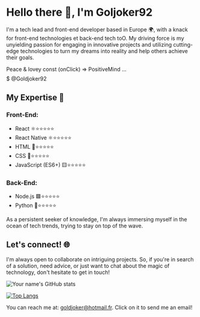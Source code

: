 # Hello there 👋, I'm Goljoker92 

I'm a tech lead and front-end developer based in Europe 🌍, with a knack for front-end technologies et back-end tech toO. My driving force is my unyielding passion for engaging in innovative projects and utilizing cutting-edge technologies to turn my dreams into reality and help others achieve their goals.

Peace & lovey const (onClick) => PositiveMind ... $$$$$$$$$$$$$
@Goldjoker92 

## My Expertise 🚀
                  
### Front-End:
- React ⚛️⭐⭐⭐⭐⭐
- React Native ⚛️⭐⭐⭐⭐⭐
- HTML 📄⭐⭐⭐⭐⭐
- CSS 🎨⭐⭐⭐⭐⭐
- JavaScript (ES6+) 🟨⭐⭐⭐⭐⭐

### Back-End:
- Node.js 🟩⭐⭐⭐⭐⭐
- Python 🐍⭐⭐⭐⭐⭐

As a persistent seeker of knowledge, I'm always immersing myself in the ocean of tech trends, trying to stay on top of the wave. 

## Let's connect! 🌐

I'm always open to collaborate on intriguing projects. So, if you're in search of a solution, need advice, or just want to chat about the magic of technology, don't hesitate to get in touch!



![Your name's GitHub stats](https://github-readme-stats.vercel.app/api?username=Goldjoker92&show_icons=true&theme=radical)

[![Top Langs](https://github-readme-stats.vercel.app/api/top-langs/?username=Goldjoker92&layout=compact&theme=dark)](https://github.com/Goldjoker92/github-readme-stats)

You can reach me at: [goldjoker@hotmail.fr](mailto:goldjoker@hotmail.fr). Click on it to send me an email!




